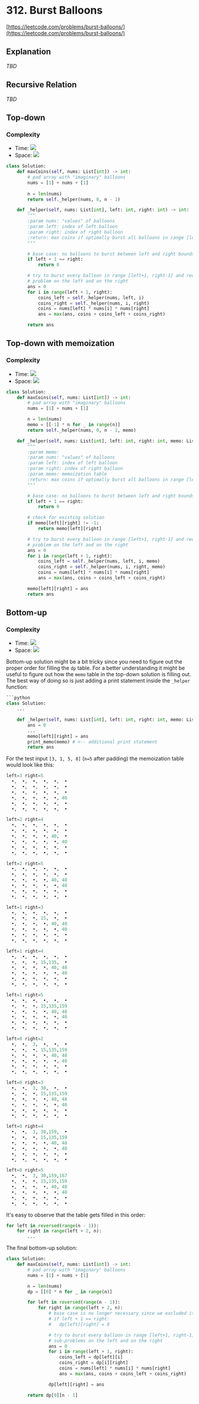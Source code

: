 # 312. Burst Balloons
[https://leetcode.com/problems/burst-balloons/](https://leetcode.com/problems/burst-balloons/)

## Explanation
_TBD_

## Recursive Relation
_TBD_

## Top-down
### Complexity
- Time: <img src="https://render.githubusercontent.com/render/math?math=\mathcal{O}(n \times 2^n)">
- Space: <img src="https://render.githubusercontent.com/render/math?math=\mathcal{O}(n)">
```python
class Solution:
    def maxCoins(self, nums: List[int]) -> int:
        # pad array with "imaginary" balloons
        nums = [1] + nums + [1]
        
        n = len(nums)
        return self._helper(nums, 0, n - 1)

    def _helper(self, nums: List[int], left: int, right: int) -> int:
        """
        :param nums: "values" of balloons
        :param left: index of left balloon
        :param right: index of right balloon
        :return: max coins if optimally burst all balloons in range [left+1, right-1]
        """

        # base case: no balloons to burst between left and right bounds
        if left + 1 == right:
            return 0

        # try to burst every balloon in range [left+1, right-1] and recursively solve the
        # problem on the left and on the right
        ans = 0
        for i in range(left + 1, right):
            coins_left = self._helper(nums, left, i)
            coins_right = self._helper(nums, i, right)
            coins = nums[left] * nums[i] * nums[right]
            ans = max(ans, coins + coins_left + coins_right)

        return ans
```

## Top-down with memoization
### Complexity
- Time:  <img src="https://render.githubusercontent.com/render/math?math=\mathcal{O}(n^3)">
- Space: <img src="https://render.githubusercontent.com/render/math?math=\mathcal{O}(n^2)">

```python
class Solution:
    def maxCoins(self, nums: List[int]) -> int:
        # pad array with "imaginary" balloons
        nums = [1] + nums + [1]

        n = len(nums)
        memo = [[-1] * n for _ in range(n)]
        return self._helper(nums, 0, n - 1, memo)

    def _helper(self, nums: List[int], left: int, right: int, memo: List[List[int]]) -> int:
        """
        :param memo:
        :param nums: "values" of balloons
        :param left: index of left balloon
        :param right: index of right balloon
        :param memo: memoization table
        :return: max coins if optimally burst all balloons in range [left+1, right-1]
        """

        # base case: no balloons to burst between left and right bounds
        if left + 1 == right:
            return 0

        # check for existing solution
        if memo[left][right] != -1:
            return memo[left][right]

        # try to burst every balloon in range [left+1, right-1] and recursively solve the
        # problem on the left and on the right
        ans = 0
        for i in range(left + 1, right):
            coins_left = self._helper(nums, left, i, memo)
            coins_right = self._helper(nums, i, right, memo)
            coins = nums[left] * nums[i] * nums[right]
            ans = max(ans, coins + coins_left + coins_right)

        memo[left][right] = ans
        return ans
```

## Bottom-up
### Complexity
- Time:  <img src="https://render.githubusercontent.com/render/math?math=\mathcal{O}(n^3)">
- Space: <img src="https://render.githubusercontent.com/render/math?math=\mathcal{O}(n^2)">

Bottom-up solution might be a bit tricky since you need to figure out the proper order for filling the `dp` table. For a better understanding it might be useful to figure out how the `memo` table in the top-down solution is filling out. The best way of doing so is just adding a print statement inside the `_helper` function:
```python
```python
class Solution:
    ...

    def _helper(self, nums: List[int], left: int, right: int, memo: List[List[int]]) -> int:
        ans = 0
        ...
        memo[left][right] = ans
        print_memo(memo) # <-- additional print statement
        return ans
```
For the test input `[3, 1, 5, 8]` (`n=5` after padding) the memoization table would look like this:
```python
left=3 right=5
  •,  •,  •,  •,  •,  •
  •,  •,  •,  •,  •,  •
  •,  •,  •,  •,  •,  •
  •,  •,  •,  •,  •, 40
  •,  •,  •,  •,  •,  •
  •,  •,  •,  •,  •,  •

left=2 right=4
  •,  •,  •,  •,  •,  •
  •,  •,  •,  •,  •,  •
  •,  •,  •,  •, 40,  •
  •,  •,  •,  •,  •, 40
  •,  •,  •,  •,  •,  •
  •,  •,  •,  •,  •,  •

left=2 right=5
  •,  •,  •,  •,  •,  •
  •,  •,  •,  •,  •,  •
  •,  •,  •,  •, 40, 48
  •,  •,  •,  •,  •, 40
  •,  •,  •,  •,  •,  •
  •,  •,  •,  •,  •,  •

left=1 right=3
  •,  •,  •,  •,  •,  •
  •,  •,  •, 15,  •,  •
  •,  •,  •,  •, 40, 48
  •,  •,  •,  •,  •, 40
  •,  •,  •,  •,  •,  •
  •,  •,  •,  •,  •,  •

left=1 right=4
  •,  •,  •,  •,  •,  •
  •,  •,  •, 15,135,  •
  •,  •,  •,  •, 40, 48
  •,  •,  •,  •,  •, 40
  •,  •,  •,  •,  •,  •
  •,  •,  •,  •,  •,  •

left=1 right=5
  •,  •,  •,  •,  •,  •
  •,  •,  •, 15,135,159
  •,  •,  •,  •, 40, 48
  •,  •,  •,  •,  •, 40
  •,  •,  •,  •,  •,  •
  •,  •,  •,  •,  •,  •

left=0 right=2
  •,  •,  3,  •,  •,  •
  •,  •,  •, 15,135,159
  •,  •,  •,  •, 40, 48
  •,  •,  •,  •,  •, 40
  •,  •,  •,  •,  •,  •
  •,  •,  •,  •,  •,  •

left=0 right=3
  •,  •,  3, 30,  •,  •
  •,  •,  •, 15,135,159
  •,  •,  •,  •, 40, 48
  •,  •,  •,  •,  •, 40
  •,  •,  •,  •,  •,  •
  •,  •,  •,  •,  •,  •

left=0 right=4
  •,  •,  3, 30,159,  •
  •,  •,  •, 15,135,159
  •,  •,  •,  •, 40, 48
  •,  •,  •,  •,  •, 40
  •,  •,  •,  •,  •,  •
  •,  •,  •,  •,  •,  •

left=0 right=5
  •,  •,  3, 30,159,167
  •,  •,  •, 15,135,159
  •,  •,  •,  •, 40, 48
  •,  •,  •,  •,  •, 40
  •,  •,  •,  •,  •,  •
  •,  •,  •,  •,  •,  •
```
It's easy to observe that the table gets filled in this order:
```python
for left in reversed(range(n - 1)):
    for right in range(left + 2, n):
        ...
```
The final bottom-up solution:
```python
class Solution:
    def maxCoins(self, nums: List[int]) -> int:
        # pad array with "imaginary" balloons
        nums = [1] + nums + [1]

        n = len(nums)
        dp = [[0] * n for _ in range(n)]

        for left in reversed(range(n - 1)):
            for right in range(left + 2, n):
                # base case is no longer necessary since we excluded it by the boundary condition in the for loop
                # if left + 1 == right:
                #   dp[left][right] = 0

                # try to burst every balloon in range [left+1, right-1] and reuse the
                # sub-problems on the left and on the right
                ans = 0
                for i in range(left + 1, right):
                    coins_left = dp[left][i]
                    coins_right = dp[i][right]
                    coins = nums[left] * nums[i] * nums[right]
                    ans = max(ans, coins + coins_left + coins_right)

                dp[left][right] = ans

        return dp[0][n - 1]
```
